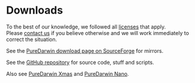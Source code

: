 # Downloads

To the best of our knowledge, we followed all [licenses](Legal) that apply.
Please [contact us](Contact) if you believe otherwise and we will work immediately to correct the situation.

See the [PureDarwin download page on SourceForge](https://sourceforge.net/projects/puredarwin/) for mirrors.

See the [GitHub repository](https://github.com/PureDarwin/PureDarwin/) for source code, stuff and scripts.

Also see [PureDarwin Xmas](/users/Xmas) and [PureDarwin Nano](/users/PureDarwin-Nano).
